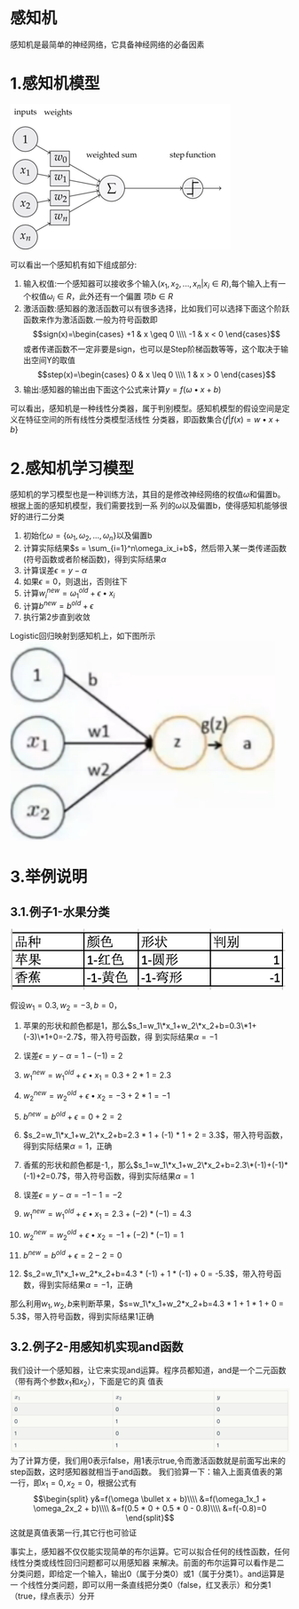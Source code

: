 感知机
===
感知机是最简单的神经网络，它具备神经网络的必备因素

# 1.感知机模型
![images](images/05.png)

可以看出一个感知机有如下组成部分:
1. 输入权值:一个感知器可以接收多个输入$(x_1,x_2,...,x_n | x_i \in R)$,每个输入上有一个权值$\omega_i \in R$，此外还有一个偏置
项$b \in R$
2. 激活函数:感知器的激活函数可以有很多选择，比如我们可以选择下面这个阶跃函数来作为激活函数.一般为符号函数即
$$sign(x)=\begin{cases}
+1 & x \geq 0 \\\\
-1 & x < 0
\end{cases}$$
或者传递函数不一定非要是sign，也可以是Step阶梯函数等等，这个取决于输出空间Y的取值
$$step(x)=\begin{cases}
0 & x \leq 0 \\\\
1 & x > 0
\end{cases}$$
3. 输出:感知器的输出由下面这个公式来计算$y=f(\omega \bullet x + b)$

可以看出，感知机是一种线性分类器，属于判别模型。感知机模型的假设空间是定义在特征空间的所有线性分类模型活线性
分类器，即函数集合$\{f|f(x)=w \bullet x + b\}$

# 2.感知机学习模型
感知机的学习模型也是一种训练方法，其目的是修改神经网络的权值$\omega$和偏置b。根据上面的感知机模型，我们需要找到一系
列的$\omega$以及偏置b，使得感知机能够很好的进行二分类

1. 初始化$\omega=\{\omega_1,\omega_2,...,\omega_n\}$以及偏置b
2. 计算实际结果$s = \sum_{i=1}^n\omega_ix_i+b$，然后带入某一类传递函数(符号函数或者阶梯函数)，得到实际结果$\alpha$
3. 计算误差$\epsilon=y-\alpha$
4. 如果$\epsilon=0$，则退出，否则往下
5. 计算$w_i^{new}=\omega_1^{old}+\epsilon \bullet x_i$
6. 计算$b^{new}=b^{old}+\epsilon$
7. 执行第2步直到收敛

Logistic回归映射到感知机上，如下图所示<br/>
![images](images/06.png)

# 3.举例说明
## 3.1.例子1-水果分类
![images](images/07.png)

假设$w_1=0.3, w_2=-3, b=0$，
1. 苹果的形状和颜色都是1，那么$s_1=w_1\*x_1+w_2\*x_2+b=0.3\*1+(-3)\*1+0=-2.7$，带入符号函数，得
到实际结果$\alpha=-1$
2. 误差$\epsilon=y-\alpha=1-(-1)=2$
3. $w_1^{new}=w_1^{old}+\epsilon \bullet x_1=0.3 + 2 * 1 = 2.3$
4. $w_2^{new}=w_2^{old}+\epsilon \bullet x_2=-3 + 2 * 1 = -1$
5. $b^{new}=b^{old}+\epsilon=0+2=2$
6. $s_2=w_1\*x_1+w_2\*x_2+b=2.3 * 1 + (-1) * 1 + 2 = 3.3$，带入符号函数，得到实际结果$\alpha=1$，正确

7. 香蕉的形状和颜色都是-1,，那么$s_1=w_1\*x_1+w_2\*x_2+b=2.3\*(-1)+(-1)*(-1)+2=0.7$，带入符号函数，得到实际结果$\alpha=1$
8. 误差$\epsilon=y-\alpha=-1-1=-2$
9. $w_1^{new}=w_1^{old}+\epsilon \bullet x_1=2.3 + (-2) * (-1) = 4.3$
10. $w_2^{new}=w_2^{old}+\epsilon \bullet x_2=-1 + (-2) * (-1) = 1$
11. $b^{new}=b^{old}+\epsilon=2-2=0$
12. $s_2=w_1\*x_1+w_2*x_2+b=4.3 * (-1) + 1 * (-1) + 0 = -5.3$，带入符号函数，得到实际结果$\alpha=-1$，正确

那么利用$w_1,w_2,b$来判断苹果，$s=w_1\*x_1+w_2*x_2+b=4.3 * 1 + 1 * 1 + 0 = 5.3$，带入符号函数，得到实际结果1正确

## 3.2.例子2-用感知机实现and函数
我们设计一个感知器，让它来实现and运算。程序员都知道，and是一个二元函数（带有两个参数$x_1$和$x_2$），下面是它的真
值表</br>
![images](images/08.png)<br/>
为了计算方便，我们用0表示false，用1表示true,令而激活函数就是前面写出来的step函数，这时感知器就相当于and函数。
我们验算一下：输入上面真值表的第一行，即$x_1=0,x_2=0$，根据公式有
$$\begin{split}
y&=f(\omega \bullet x + b)\\\\
&=f(\omega_1x_1 + \omega_2x_2 + b)\\\\
&=f(0.5 * 0 + 0.5 * 0 - 0.8)\\\\
&=f(-0.8)=0
\end{split}$$
这就是真值表第一行,其它行也可验证

事实上，感知器不仅仅能实现简单的布尔运算。它可以拟合任何的线性函数，任何线性分类或线性回归问题都可以用感知器
来解决。前面的布尔运算可以看作是二分类问题，即给定一个输入，输出0（属于分类0）或1（属于分类1）。and运算是一
个线性分类问题，即可以用一条直线把分类0（false，红叉表示）和分类1（true，绿点表示）分开
